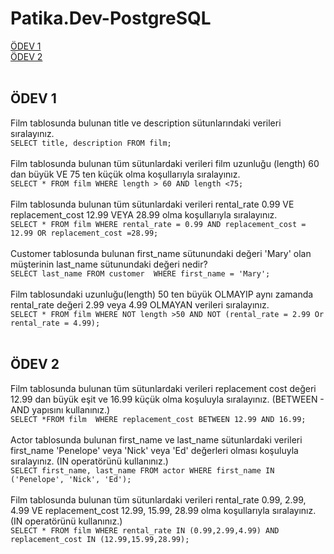 # Patika.Dev-PostgreSQL
[ÖDEV 1](https://github.com/EmineOzbek/Patika.Dev-PostgreSQL/blob/main/README.md#%C3%B6dev-1-)<br/>
[ÖDEV 2](https://github.com/EmineOzbek/Patika.Dev-PostgreSQL/blob/main/README.md#%C3%B6dev-2-)<br/>
<br/>
## ÖDEV 1 <br/>
Film tablosunda bulunan title ve description sütunlarındaki verileri sıralayınız.<br/>
`SELECT title, description FROM film;` <br/>
<br/>
Film tablosunda bulunan tüm sütunlardaki verileri film uzunluğu (length) 60 dan büyük VE 75 ten küçük olma koşullarıyla sıralayınız. <br/>
`SELECT * FROM film
WHERE length > 60 AND length <75;` <br/>
<br/>
Film tablosunda bulunan tüm sütunlardaki verileri rental_rate 0.99 VE replacement_cost 12.99 VEYA 28.99 olma koşullarıyla sıralayınız. <br/>
`SELECT * FROM film
WHERE rental_rate = 0.99 AND replacement_cost = 12.99 OR replacement_cost =28.99;` <br/>
<br/>
Customer tablosunda bulunan first_name sütunundaki değeri 'Mary' olan müşterinin last_name sütunundaki değeri nedir? <br/>
`SELECT last_name FROM customer 
WHERE first_name = 'Mary';` <br/>
<br/>
Film tablosundaki uzunluğu(length) 50 ten büyük OLMAYIP aynı zamanda rental_rate değeri 2.99 veya 4.99 OLMAYAN verileri sıralayınız. <br/>
`SELECT * FROM film
WHERE NOT length >50 AND NOT (rental_rate = 2.99 Or rental_rate = 4.99);
` <br/>
<br/>
## ÖDEV 2 <br/>
Film tablosunda bulunan tüm sütunlardaki verileri replacement cost değeri 12.99 dan büyük eşit ve 16.99 küçük olma koşuluyla sıralayınız. (BETWEEN - AND yapısını kullanınız.) <br/>
`SELECT *FROM film 
WHERE replacement_cost BETWEEN 12.99 AND 16.99;` <br/>
<br/>
Actor tablosunda bulunan first_name ve last_name sütunlardaki verileri first_name 'Penelope' veya 'Nick' veya 'Ed' değerleri olması koşuluyla sıralayınız. (IN operatörünü kullanınız.) <br/>
`SELECT first_name, last_name FROM actor
WHERE first_name IN ('Penelope', 'Nick', 'Ed');` <br/>
<br/>
Film tablosunda bulunan tüm sütunlardaki verileri rental_rate 0.99, 2.99, 4.99 VE replacement_cost 12.99, 15.99, 28.99 olma koşullarıyla sıralayınız. (IN operatörünü kullanınız.) <br/>
`SELECT * FROM film
WHERE rental_rate IN (0.99,2.99,4.99) AND replacement_cost IN (12.99,15.99,28.99);` <br/>
<br/>


